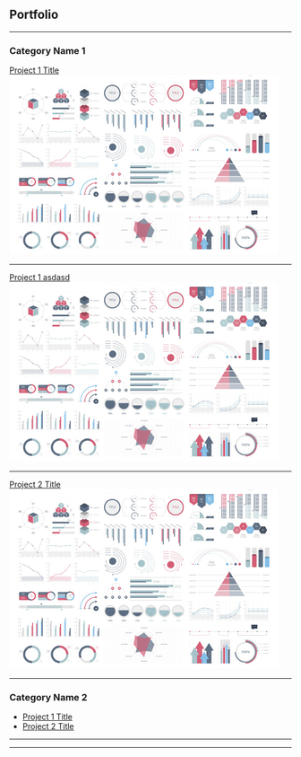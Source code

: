 ## Portfolio

---

### Category Name 1 

[Project 1 Title](/test.html)
<img src="images/dummy_thumbnail.jpg?raw=true"/>

---
[Project 1 asdasd](/sample_page.md)
<img src="images/dummy_thumbnail.jpg?raw=true"/>

---
[Project 2 Title](/pdf/sample_presentation.pdf)
<img src="images/dummy_thumbnail.jpg?raw=true"/>


---

### Category Name 2

- [Project 1 Title](http://example.com/)
- [Project 2 Title](http://example.com/)


---




---

